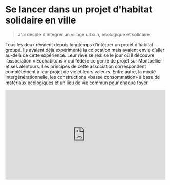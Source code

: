 # Se lancer dans un projet d'habitat solidaire en ville

> J'ai décidé d'intégrer un village urbain, écologique et solidaire

Tous les deux rêvaient depuis longtemps d’intégrer un projet d’habitat groupé. Ils avaient déjà expérimenté la colocation mais avaient envie d’aller au-delà de cette expérience. Leur rêve se réalise le jour où il découvre l’association « Ecohabitons » qui fédère ce genre de projet sur Montpellier et ses alentours. Les principes de cette association correspondent complètement à leur projet de vie et leurs valeurs. Entre autre,  la mixité intergénérationnelle, les constructions «basse consommation» à base de matériaux écologiques et un lieu de vie commun pour chaque foyer.

<iframe src="https://player.vimeo.com/video/122765827" width="500" height="281" frameborder="0" webkitallowfullscreen mozallowfullscreen allowfullscreen></iframe>



